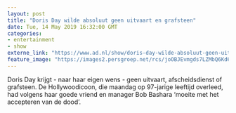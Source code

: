 ```yaml
---
layout: post
title: "Doris Day wilde absoluut geen uitvaart en grafsteen"
date: Tue, 14 May 2019 16:32:00 GMT
categories: 
- entertainment 
- show 
externe_link: "https://www.ad.nl/show/doris-day-wilde-absoluut-geen-uitvaart-en-grafsteen~af466b65/"
feature_image: "https://images2.persgroep.net/rcs/joOBJEvmgds7LZMbQ6Kd60Pq-2o/diocontent/148367885/_fitwidth/400/?appId=21791a8992982cd8da851550a453bd7f&quality=0.7"
---
```


Doris Day krijgt - naar haar eigen wens - geen uitvaart, afscheidsdienst of grafsteen. De Hollywoodicoon, die maandag op 97-jarige leeftijd overleed, had volgens haar goede vriend en manager Bob Bashara ‘moeite met het accepteren van de dood’.
